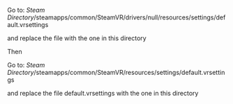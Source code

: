 Go to:
*Steam Directory*/steamapps/common/SteamVR/drivers/null/resources/settings/default.vrsettings

and replace the file with the one in this directory

Then

Go to:
*Steam Directory*/steamapps/common/SteamVR/resources/settings/default.vrsettings

and replace the file default.vrsettings with the one in this directory